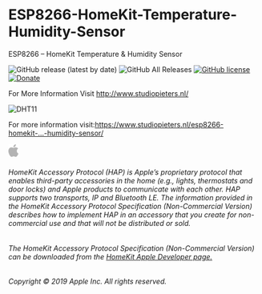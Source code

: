 # ESP8266-HomeKit-Temperature-Humidity-Sensor
ESP8266 – HomeKit Temperature &amp; Humidity Sensor

![GitHub release (latest by date)](https://img.shields.io/github/v/release/achimpieters/ESP8266-HomeKit-Temperature-Humidity-Sensor)
![GitHub All Releases](https://img.shields.io/github/downloads/achimpieters/ESP8266-HomeKit-Temperature-Humidity-Sensor/total)
[![GitHub license](https://img.shields.io/badge/License-MIT-yellow.svg)](https://raw.githubusercontent.com/hyperion-project/hyperion.ng/master/LICENSE)
[![Donate](https://img.shields.io/badge/donate-PayPal-blue.svg)](https://paypal.me/AJFPieters)


For More Information Visit http://www.studiopieters.nl/

![DHT11](https://https://raw.githubusercontent.com/AchimPieters/ESP8266-HomeKit-Temperature-Humidity-Sensor/master/Example.png
)




For more information visit:https://www.studiopieters.nl/esp8266-homekit-…-humidity-sensor/ ‎










<img src="https://raw.githubusercontent.com/AchimPieters/ESP8266-HomeKit-Fountain-light/master/Images/apple_logo.png" width="20"/>

###### HomeKit Accessory Protocol (HAP) is Apple’s proprietary protocol that enables third-party accessories in the home (e.g., lights, thermostats and door locks) and Apple products to communicate with each other. HAP supports two transports, IP and Bluetooth LE. The information provided in the HomeKit Accessory Protocol Specification (Non-Commercial Version) describes how to implement HAP in an accessory that you create for non-commercial use and that will not be distributed or sold.

###### The HomeKit Accessory Protocol Specification (Non-Commercial Version) can be downloaded from the [HomeKit Apple Developer page.](https://developer.apple.com/homekit/)

###### Copyright © 2019 Apple Inc. All rights reserved.
